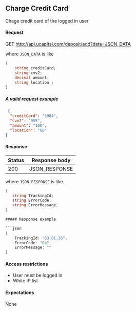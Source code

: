 ﻿## Charge Credit Card

Chage credit card of the logged in user
#### Request

GET http://api.ucapital.com/deposit/add?data=JSON_DATA


where `JSON_DATA` is like

```C#
{
    string creditCard;
	string cvv2;
	decimal amount; 
    string location ;
}
```

##### A valid request example

```json
 {
  "creditCard": "5984",
  "cvv2": "055",
  "amount": "100",
  "location": "GB"
}

```


#### Response

Status | Response body
-------|--------------
200    | JSON_RESPONSE

where `JSON_RESPONSE` is like

```C#
{
   string TrackingId;
   string ErrorCode;
   string ErrorMessage;
}

##### Response example

```json
{
	TrackingId: "83.81.35",
	ErrorCode: "Ok",
	ErrorMessage: ""
}
```


#### Access restrictions

- User must be logged in
- White IP list


#### Expectations

None
